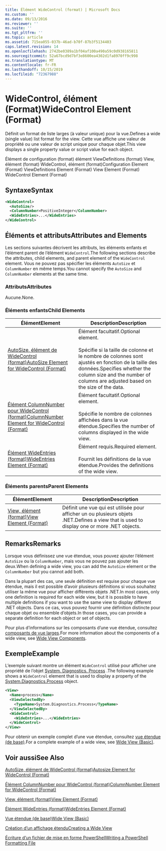 ```yaml
---
title: Élément WideControl (format) | Microsoft Docs
ms.custom: ''
ms.date: 09/13/2016
ms.reviewer: ''
ms.suite: ''
ms.tgt_pltfrm: ''
ms.topic: article
ms.assetid: 715ea055-037b-46ad-b70f-87b3f5134403
caps.latest.revision: 14
ms.openlocfilehash: 2742be0389a1bf04af100a490a59c0d938165811
ms.sourcegitcommit: 52a67bcd9d7bf3e8600ea4302d1fa8970ff9c998
ms.translationtype: MT
ms.contentlocale: fr-FR
ms.lasthandoff: 10/15/2019
ms.locfileid: "72367988"
---
```

# <a name="widecontrol-element-format"></a><span data-ttu-id="a593c-102">WideControl, élément (Format)</span><span class="sxs-lookup"><span data-stu-id="a593c-102">WideControl Element (Format)</span></span>

<span data-ttu-id="a593c-103">Définit un format de liste larges (à valeur unique) pour la vue.</span><span class="sxs-lookup"><span data-stu-id="a593c-103">Defines a wide (single value) list format for the view.</span></span> <span data-ttu-id="a593c-104">Cette vue affiche une valeur de propriété ou une valeur de script unique pour chaque objet.</span><span class="sxs-lookup"><span data-stu-id="a593c-104">This view displays a single property value or script value for each object.</span></span>

<span data-ttu-id="a593c-105">Élément de configuration (format) élément ViewDefinitions (format) View, élément (format) WideControl, élément (format)</span><span class="sxs-lookup"><span data-stu-id="a593c-105">Configuration Element (Format) ViewDefinitions Element (Format) View Element (Format) WideControl Element (Format)</span></span>

## <a name="syntax"></a><span data-ttu-id="a593c-106">Syntaxe</span><span class="sxs-lookup"><span data-stu-id="a593c-106">Syntax</span></span>

```xml
<WideControl>
  <AutoSize/>
  <ColumnNumber>PositiveInteger</ColumnNumber>
  <WideEntries>...</WideEntries>
</WideControl>
```

## <a name="attributes-and-elements"></a><span data-ttu-id="a593c-107">Éléments et attributs</span><span class="sxs-lookup"><span data-stu-id="a593c-107">Attributes and Elements</span></span>

<span data-ttu-id="a593c-108">Les sections suivantes décrivent les attributs, les éléments enfants et l’élément parent de l’élément `WideControl`.</span><span class="sxs-lookup"><span data-stu-id="a593c-108">The following sections describe the attributes, child elements, and parent element of the `WideControl` element.</span></span> <span data-ttu-id="a593c-109">Vous ne pouvez pas spécifier les éléments `AutoSize` et `ColumnNumber` en même temps.</span><span class="sxs-lookup"><span data-stu-id="a593c-109">You cannot specify the `AutoSize` and `ColumnNumber` elements at the same time.</span></span>

### <a name="attributes"></a><span data-ttu-id="a593c-110">Attributs</span><span class="sxs-lookup"><span data-stu-id="a593c-110">Attributes</span></span>

<span data-ttu-id="a593c-111">Aucune.</span><span class="sxs-lookup"><span data-stu-id="a593c-111">None.</span></span>

### <a name="child-elements"></a><span data-ttu-id="a593c-112">Éléments enfants</span><span class="sxs-lookup"><span data-stu-id="a593c-112">Child Elements</span></span>

|<span data-ttu-id="a593c-113">Élément</span><span class="sxs-lookup"><span data-stu-id="a593c-113">Element</span></span>|<span data-ttu-id="a593c-114">Description</span><span class="sxs-lookup"><span data-stu-id="a593c-114">Description</span></span>|
|-------------|-----------------|
|[<span data-ttu-id="a593c-115">AutoSize, élément de WideControl (format)</span><span class="sxs-lookup"><span data-stu-id="a593c-115">AutoSize Element for WideControl (Format)</span></span>](./autosize-element-for-widecontrol-format.md)|<span data-ttu-id="a593c-116">Élément facultatif.</span><span class="sxs-lookup"><span data-stu-id="a593c-116">Optional element.</span></span><br /><br /> <span data-ttu-id="a593c-117">Spécifie si la taille de colonne et le nombre de colonnes sont ajustés en fonction de la taille des données.</span><span class="sxs-lookup"><span data-stu-id="a593c-117">Specifies whether the column size and the number of columns are adjusted based on the size of the data.</span></span>|
|[<span data-ttu-id="a593c-118">Élément ColumnNumber pour WideControl (format)</span><span class="sxs-lookup"><span data-stu-id="a593c-118">ColumnNumber Element for WideControl (Format)</span></span>](./columnnumber-element-for-widecontrol-format.md)|<span data-ttu-id="a593c-119">Élément facultatif.</span><span class="sxs-lookup"><span data-stu-id="a593c-119">Optional element.</span></span><br /><br /> <span data-ttu-id="a593c-120">Spécifie le nombre de colonnes affichées dans la vue étendue.</span><span class="sxs-lookup"><span data-stu-id="a593c-120">Specifies the number of columns displayed in the wide view.</span></span>|
|[<span data-ttu-id="a593c-121">Élément WideEntries (format)</span><span class="sxs-lookup"><span data-stu-id="a593c-121">WideEntries Element (Format)</span></span>](./wideentries-element-for-widecontrol-format.md)|<span data-ttu-id="a593c-122">Élément requis.</span><span class="sxs-lookup"><span data-stu-id="a593c-122">Required element.</span></span><br /><br /> <span data-ttu-id="a593c-123">Fournit les définitions de la vue étendue.</span><span class="sxs-lookup"><span data-stu-id="a593c-123">Provides the definitions of the wide view.</span></span>|

### <a name="parent-elements"></a><span data-ttu-id="a593c-124">Éléments parents</span><span class="sxs-lookup"><span data-stu-id="a593c-124">Parent Elements</span></span>

|<span data-ttu-id="a593c-125">Élément</span><span class="sxs-lookup"><span data-stu-id="a593c-125">Element</span></span>|<span data-ttu-id="a593c-126">Description</span><span class="sxs-lookup"><span data-stu-id="a593c-126">Description</span></span>|
|-------------|-----------------|
|[<span data-ttu-id="a593c-127">View, élément (format)</span><span class="sxs-lookup"><span data-stu-id="a593c-127">View Element (Format)</span></span>](./view-element-format.md)|<span data-ttu-id="a593c-128">Définit une vue qui est utilisée pour afficher un ou plusieurs objets .NET.</span><span class="sxs-lookup"><span data-stu-id="a593c-128">Defines a view that is used to display one or more .NET objects.</span></span>|

## <a name="remarks"></a><span data-ttu-id="a593c-129">Remarks</span><span class="sxs-lookup"><span data-stu-id="a593c-129">Remarks</span></span>

<span data-ttu-id="a593c-130">Lorsque vous définissez une vue étendue, vous pouvez ajouter l’élément `AutoSize` ou la `ColumnNumber`, mais vous ne pouvez pas ajouter les deux.</span><span class="sxs-lookup"><span data-stu-id="a593c-130">When defining a wide view, you can add the `AutoSize` element or the `ColumnNumber` but you cannot add both.</span></span>

<span data-ttu-id="a593c-131">Dans la plupart des cas, une seule définition est requise pour chaque vue étendue, mais il est possible d’avoir plusieurs définitions si vous souhaitez utiliser la même vue pour afficher différents objets .NET.</span><span class="sxs-lookup"><span data-stu-id="a593c-131">In most cases, only one definition is required for each wide view, but it is possible to have multiple definitions if you want to use the same view to display different .NET objects.</span></span> <span data-ttu-id="a593c-132">Dans ce cas, vous pouvez fournir une définition distincte pour chaque objet ou ensemble d’objets.</span><span class="sxs-lookup"><span data-stu-id="a593c-132">In those cases, you can provide a separate definition for each object or set of objects.</span></span>

<span data-ttu-id="a593c-133">Pour plus d’informations sur les composants d’une vue étendue, consultez [composants de vue larges](./creating-a-wide-view.md).</span><span class="sxs-lookup"><span data-stu-id="a593c-133">For more information about the components of a wide view, see [Wide View Components](./creating-a-wide-view.md).</span></span>

## <a name="example"></a><span data-ttu-id="a593c-134">Exemple</span><span class="sxs-lookup"><span data-stu-id="a593c-134">Example</span></span>

<span data-ttu-id="a593c-135">L’exemple suivant montre un élément `WideControl` utilisé pour afficher une propriété de l’objet [System. Diagnostics. Process](/dotnet/api/System.Diagnostics.Process) .</span><span class="sxs-lookup"><span data-stu-id="a593c-135">The following example shows a `WideControl` element that is used to display a property of the [System.Diagnostics.Process](/dotnet/api/System.Diagnostics.Process) object.</span></span>

```xml
<View>
  <Name>process</Name>
  <ViewSelectedBy>
    <TypeName>System.Diagnostics.Process</TypeName>
  </ViewSelectedBy>
  <WideControl>
    <WideEntries>...</WideEntries>
  </WideControl>
</View>
```

<span data-ttu-id="a593c-136">Pour obtenir un exemple complet d’une vue étendue, consultez [vue étendue (de base)](./wide-view-basic.md).</span><span class="sxs-lookup"><span data-stu-id="a593c-136">For a complete example of a wide view, see [Wide View (Basic)](./wide-view-basic.md).</span></span>

## <a name="see-also"></a><span data-ttu-id="a593c-137">Voir aussi</span><span class="sxs-lookup"><span data-stu-id="a593c-137">See Also</span></span>

[<span data-ttu-id="a593c-138">AutoSize, élément de WideControl (format)</span><span class="sxs-lookup"><span data-stu-id="a593c-138">Autosize Element for WideControl (Format)</span></span>](./autosize-element-for-widecontrol-format.md)

[<span data-ttu-id="a593c-139">Élément ColumnNumber pour WideControl (format)</span><span class="sxs-lookup"><span data-stu-id="a593c-139">ColumnNumber Element for WideControl (Format)</span></span>](./columnnumber-element-for-widecontrol-format.md)

[<span data-ttu-id="a593c-140">View, élément (format)</span><span class="sxs-lookup"><span data-stu-id="a593c-140">View Element (Format)</span></span>](./view-element-format.md)

[<span data-ttu-id="a593c-141">Élément WideEntries (format)</span><span class="sxs-lookup"><span data-stu-id="a593c-141">WideEntries Element (Format)</span></span>](./wideentries-element-for-widecontrol-format.md)

[<span data-ttu-id="a593c-142">Vue étendue (de base)</span><span class="sxs-lookup"><span data-stu-id="a593c-142">Wide View (Basic)</span></span>](./wide-view-basic.md)

[<span data-ttu-id="a593c-143">Création d’un affichage étendu</span><span class="sxs-lookup"><span data-stu-id="a593c-143">Creating a Wide View</span></span>](./creating-a-wide-view.md)

[<span data-ttu-id="a593c-144">Écriture d’un fichier de mise en forme PowerShell</span><span class="sxs-lookup"><span data-stu-id="a593c-144">Writing a PowerShell Formatting File</span></span>](./writing-a-powershell-formatting-file.md)
